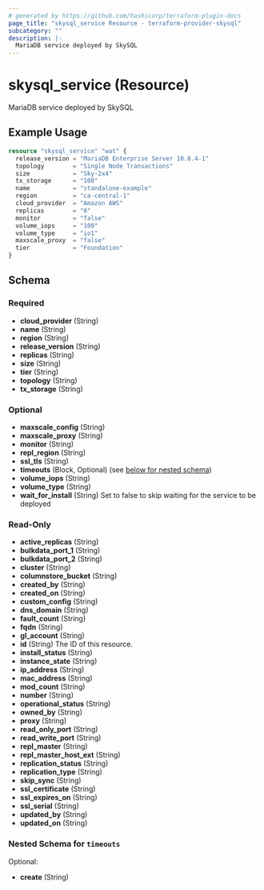 ```yaml
---
# generated by https://github.com/hashicorp/terraform-plugin-docs
page_title: "skysql_service Resource - terraform-provider-skysql"
subcategory: ""
description: |-
  MariaDB service deployed by SkySQL
---
```


# skysql_service (Resource)

MariaDB service deployed by SkySQL

## Example Usage

```terraform
resource "skysql_service" "wat" {
  release_version = "MariaDB Enterprise Server 10.6.4-1"
  topology        = "Single Node Transactions"
  size            = "Sky-2x4"
  tx_storage      = "100"
  name            = "standalone-example"
  region          = "ca-central-1"
  cloud_provider  = "Amazon AWS"
  replicas        = "0"
  monitor         = "false"
  volume_iops     = "100"
  volume_type     = "io1"
  maxscale_proxy  = "false"
  tier            = "Foundation"
}
```

<!-- schema generated by tfplugindocs -->
## Schema

### Required

- **cloud_provider** (String)
- **name** (String)
- **region** (String)
- **release_version** (String)
- **replicas** (String)
- **size** (String)
- **tier** (String)
- **topology** (String)
- **tx_storage** (String)

### Optional

- **maxscale_config** (String)
- **maxscale_proxy** (String)
- **monitor** (String)
- **repl_region** (String)
- **ssl_tls** (String)
- **timeouts** (Block, Optional) (see [below for nested schema](#nestedblock--timeouts))
- **volume_iops** (String)
- **volume_type** (String)
- **wait_for_install** (String) Set to false to skip waiting for the service to be deployed

### Read-Only

- **active_replicas** (String)
- **bulkdata_port_1** (String)
- **bulkdata_port_2** (String)
- **cluster** (String)
- **columnstore_bucket** (String)
- **created_by** (String)
- **created_on** (String)
- **custom_config** (String)
- **dns_domain** (String)
- **fault_count** (String)
- **fqdn** (String)
- **gl_account** (String)
- **id** (String) The ID of this resource.
- **install_status** (String)
- **instance_state** (String)
- **ip_address** (String)
- **mac_address** (String)
- **mod_count** (String)
- **number** (String)
- **operational_status** (String)
- **owned_by** (String)
- **proxy** (String)
- **read_only_port** (String)
- **read_write_port** (String)
- **repl_master** (String)
- **repl_master_host_ext** (String)
- **replication_status** (String)
- **replication_type** (String)
- **skip_sync** (String)
- **ssl_certificate** (String)
- **ssl_expires_on** (String)
- **ssl_serial** (String)
- **updated_by** (String)
- **updated_on** (String)

<a id="nestedblock--timeouts"></a>
### Nested Schema for `timeouts`

Optional:

- **create** (String)


